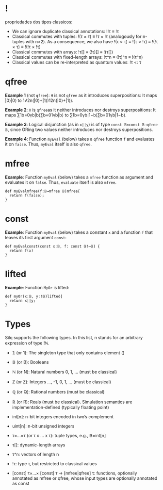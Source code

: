 # !
propriedades dos tipos classicos:
- We can ignore duplicate classical annotations: !!τ ≡ !τ
- Classical commutes with tuples: !(τ × τ) ≡ !τ × !τ (analogously for n-tuples with n>2). As a consequence, we also have !(τ × τ) ≡ !(τ × !τ) ≡ !(!τ × τ) ≡ !(!τ × !τ)
- Classical commutes with arrays: !τ[] ≡ (!τ)[] ≡ !(τ[])
- Classical commutes with fixed-length arrays: !τ^n ≡ (!τ)^n ≡ !(τ^n)
- Classical values can be re-interpreted as quantum values: !τ <: τ

# qfree

**Example 1** (not `qfree`): `H` is not `qfree` as it introduces superpositions: It maps |0⟩|0⟩ to 1√2n(|0⟩+|1⟩)12n(|0⟩+|1⟩).

**Example 2**: `X` is `qfree`as it neither introduces nor destroys superpositions: It maps ∑1b=0γb|b⟩∑b=01γb|b⟩ to ∑1b=0γb|1−b⟩∑b=01γb|1−b⟩.

**Example 3**: Logical disjunction (as in `x||y`) is of type `const 𝔹×const 𝔹→qfree 𝔹`, since ORing two values neither introduces nor destroys superpositions.

**Example 4**: Function `myEval` (below) takes a `qfree` function `f` and evaluates it on `false`. Thus, `myEval` itself is also `qfree`.

# mfree

**Example**: Function `myEval` (below) takes a `mfree` function as argument and evaluates it on `false`. Thus, `evaluate` itself is also `mfree`.

```Sliq
def myEvalmfree(f:𝔹→mfree 𝔹)mfree{
  return f(false);
}
```

# const

**Example**: Function `myEval` (below) takes a constant `x` and a function `f` that leaves its first argument `const`:

``` Silq
def myEvalconst(const x:𝔹, f: const 𝔹!→𝔹) {
  return f(x)
}
```

# lifted

**Example**: Function `MyOr` is lifted:

``` Silq
def myOr(x:𝔹, y:!𝔹)lifted{
  return x||y;
}
```

# Types

Silq supports the following types. In this list, n stands for an arbitrary expression of type !ℕ.

- 𝟙 (or 1): The singleton type that only contains element ()

- 𝔹 (or B): Booleans

- ℕ (or N): Natural numbers 0, 1, … (must be classical)

- ℤ (or Z): Integers …, -1, 0, 1, … (must be classical)

- ℚ (or Q): Rational numbers (must be classical)

- ℝ (or R): Reals (must be classical). Simulation semantics are implementation-defined (typically floating point)

- int[n]: n-bit integers encoded in two’s complement

- uint[n]: n-bit unsigned integers

- τ×...×τ (or τ x ... x τ): tuple types, e.g., 𝔹×int[n]

- τ[]: dynamic-length arrays

- τ^n: vectors of length n

- !τ: type τ, but restricted to classical values

- [const] τ×...× [const] τ → [mfree|qfree] τ: functions, optionally annotated as mfree or qfree, whose input types are optionally annotated as const

